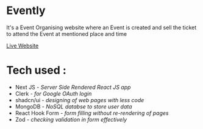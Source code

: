 # Evently

<p>It's a Event Organising website where an Event is created and sell the ticket to attend the Event at mentioned place and time</p>

<a href="https://evently-mu-cyan.vercel.app"><u>Live Website</u></a>

<h1>Tech used : </h1>
<ul>
<li>Next JS - <i>Server Side Rendered React JS app</i></li>
<li>Clerk - <i>for Google OAuth login</i></li>
<li>shadcn/ui - <i>designing of web pages with less code</i></li>
<li>MongoDB - <i>NoSQL databse to store user data</i></li>
<li>React Hook Form - <i>form filling without re-rendering of pages</i></li>
<li>Zod - <i>checking validation in form effectively</i></li>
</ul>
